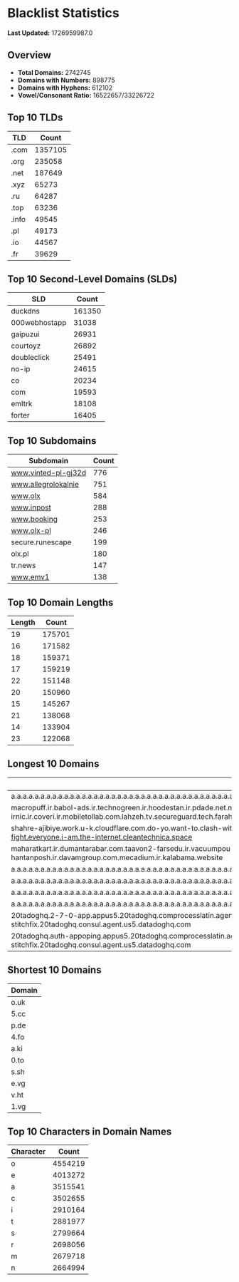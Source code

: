 # Blacklist Statistics

**Last Updated:** 1726959987.0

## Overview
- **Total Domains:** 2742745
- **Domains with Numbers:** 898775
- **Domains with Hyphens:** 612102
- **Vowel/Consonant Ratio:** 16522657/33226722

## Top 10 TLDs
| TLD | Count |
| --- | ----- |
| .com | 1357105 |
| .org | 235058 |
| .net | 187649 |
| .xyz | 65273 |
| .ru | 64287 |
| .top | 63236 |
| .info | 49545 |
| .pl | 49173 |
| .io | 44567 |
| .fr | 39629 |

## Top 10 Second-Level Domains (SLDs)
| SLD | Count |
| --- | ----- |
| duckdns | 161350 |
| 000webhostapp | 31038 |
| gaipuzui | 26931 |
| courtoyz | 26892 |
| doubleclick | 25491 |
| no-ip | 24615 |
| co | 20234 |
| com | 19593 |
| emltrk | 18108 |
| forter | 16405 |

## Top 10 Subdomains
| Subdomain | Count |
| --------- | ----- |
| www.vinted-pl-gj32d | 776 |
| www.allegrolokalnie | 751 |
| www.olx | 584 |
| www.inpost | 288 |
| www.booking | 253 |
| www.olx-pl | 246 |
| secure.runescape | 199 |
| olx.pl | 180 |
| tr.news | 147 |
| www.emv1 | 138 |

## Top 10 Domain Lengths
| Length | Count |
| ------ | ----- |
| 19 | 175701 |
| 16 | 171582 |
| 18 | 159371 |
| 17 | 159219 |
| 22 | 151148 |
| 20 | 150960 |
| 15 | 145267 |
| 21 | 138068 |
| 14 | 133904 |
| 23 | 122068 |

## Longest 10 Domains
| Domain |
| ------ |
| a.a.a.a.a.a.a.a.a.a.a.a.a.a.a.a.a.a.a.a.a.a.a.a.a.a.a.a.a.a.a.a.a.a.a.a.a.a.a.a.a.a.a.a.a.a.a.a.a.a.a.a.a.a.a.a.a.a.a.a.a.a.a.a.a.a.a.a.a.a.a.a.a.a.a.a.a.a.a.a.a.a.a.a.a.a.a.a.a.a.a.a.a.a.a.a.a.a.a.a.a.a.a.a.a.a.a.a.a.a.a.a.a.a.a.a.a.a.a.myniceposts.com |
| macropuff.ir.babol-ads.ir.technogreen.ir.hoodestan.ir.pdade.net.maharatamoozi.ir.biores.ir.pbmarket.ir.shop-kala.ir.ayeroon.ir.kimia-choob.com.ov104-irnic.ir.coveri.ir.mobiletollab.com.lahzeh.tv.secureguard.tech.farahadaf.ir.yejadige.ir.tehraanvila.shop |
| shahre-ajibiye.work.u-k.cloudflare.com.do-yo.want-to.clash-with.this.www.microsoft.com.there-is-no.dlate-fine.google.comwww.dynu.com.count-with-me.cyou.com.now-sudo.rm-rf.ddns.net.we-are-here.again-to-fight.everyone.i-am.the-internet.cleantechnica.space |
| maharatkart.ir.dumantarabar.com.taavon2-farsedu.ir.vacuumpou-ya.com.helikala.com.souli.ir.variz.me.javaherha.ir.mmpars-vnd.com.medisib.com.ojan.org.myheaven.ir.khanehma-hak.ir.wagg-on-ads.com.bor-hantanposh.ir.davamgroup.com.mecadium.ir.kalabama.website |
| a.a.a.a.a.a.a.a.a.a.a.a.a.a.a.a.a.a.a.a.a.a.a.a.a.a.a.a.a.a.a.a.a.a.a.a.a.a.a.a.a.a.a.a.a.a.a.a.a.a.a.a.a.a.a.a.a.a.a.a.a.a.a.a.a.a.a.a.a.a.a.a.a.a.a.a.a.a.a.a.a.a.a.a.a.a.a.a.a.a.a.a.a.a.a.a.a.a.a.a.a.a.a.a.a.a.a.a.a.a.a.a.a.a.a.a.a.a.myniceposts.com |
| a.a.a.a.a.a.a.a.a.a.a.a.a.a.a.a.a.a.a.a.a.a.a.a.a.a.a.a.a.a.a.a.a.a.a.a.a.a.a.a.a.a.a.a.a.a.a.a.a.a.a.a.a.a.a.a.a.a.a.a.a.a.a.a.a.a.a.a.a.a.a.a.a.a.a.a.a.a.a.a.a.a.a.a.a.a.a.a.a.a.a.a.a.a.a.a.a.a.a.a.a.a.a.a.a.a.a.a.a.a.a.a.a.a.a.a.a.myniceposts.com |
| a.a.a.a.a.a.a.a.a.a.a.a.a.a.a.a.a.a.a.a.a.a.a.a.a.a.a.a.a.a.a.a.a.a.a.a.a.a.a.a.a.a.a.a.a.a.a.a.a.a.a.a.a.a.a.a.a.a.a.a.a.a.a.a.a.a.a.a.a.a.a.a.a.a.a.a.a.a.a.a.a.a.a.a.a.a.a.a.a.a.a.a.a.a.a.a.a.a.a.a.a.a.a.a.a.a.a.a.a.a.a.a.a.a.a.a.myniceposts.com |
| a.a.a.a.a.a.a.a.a.a.a.a.a.a.a.a.a.a.a.a.a.a.a.a.a.a.a.a.a.a.a.a.a.a.a.a.a.a.a.a.a.a.a.a.a.a.a.a.a.a.a.a.a.a.a.a.a.a.a.a.a.a.a.a.a.a.a.a.a.a.a.a.a.a.a.a.a.a.a.a.a.a.a.a.a.a.a.a.a.a.a.a.a.a.a.a.a.a.a.a.a.a.a.a.a.a.a.a.a.a.a.a.a.a.a.myniceposts.com |
| 20tadoghq.2-7-0-app.appus5.20tadoghq.comprocesslatin.agent.us5.20tadoghq.0-13-9-app.us5.20tadoghq.usage-comprocessbeta-buckyip-ranges.us5.20tadoghq.helm-20tadoghq-iress.20tadoghq.helm-20tadoghq-stitchfix.20tadoghq.consul.agent.us5.datadoghq.com |
| 20tadoghq.auth-appoping.appus5.20tadoghq.comprocesslatin.agent.us5.20tadoghq.0-15-9-app.us5.20tadoghq.usage-comprocessbeta-5-21-2-app.us5.20tadoghq.helm-20tadoghq-iress.20tadoghq.helm-20tadoghq-stitchfix.20tadoghq.consul.agent.us5.datadoghq.com |

## Shortest 10 Domains
| Domain |
| ------ |
| o.uk |
| 5.cc |
| p.de |
| 4.fo |
| a.ki |
| 0.to |
| s.sh |
| e.vg |
| v.ht |
| 1.vg |

## Top 10 Characters in Domain Names
| Character | Count |
| --------- | ----- |
| o | 4554219 |
| e | 4013272 |
| a | 3515541 |
| c | 3502655 |
| i | 2910164 |
| t | 2881977 |
| s | 2799664 |
| r | 2698056 |
| m | 2679718 |
| n | 2664994 |

